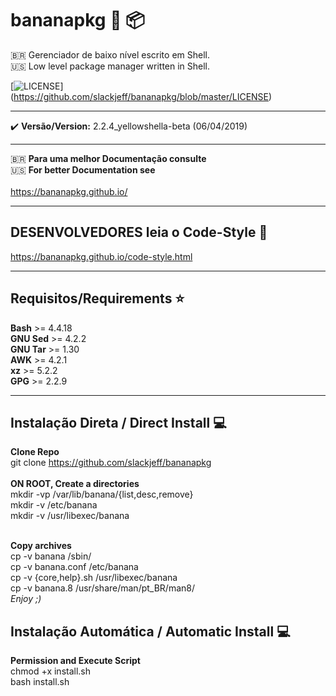 # bananapkg :banana: :package:
🇧🇷 Gerenciador de baixo nível escrito em Shell. <br/>
:us: Low level package manager written in Shell.<br/>

[![LICENSE](https://img.shields.io/apm/l/vim-mode.svg?style=plastic)] (https://github.com/slackjeff/bananapkg/blob/master/LICENSE)

----

:heavy_check_mark: **Versão/Version:** 2.2.4_yellowshella-beta  (06/04/2019)<br/>

----

🇧🇷 **Para uma melhor Documentação consulte** <br/>
:us: **For better Documentation see** <br/><br/>
https://bananapkg.github.io/

----

## DESENVOLVEDORES leia o Code-Style :ledger:
https://bananapkg.github.io/code-style.html

----

## Requisitos/Requirements :star:
**Bash** >= 4.4.18 <br/>
**GNU Sed** >= 4.2.2<br/>
**GNU Tar** >= 1.30<br/>
**AWK** >= 4.2.1<br/>
**xz** >= 5.2.2<br/>
**GPG** >= 2.2.9<br/>

----

## Instalação Direta / Direct Install :computer:
**Clone Repo**<br/>
git clone https://github.com/slackjeff/bananapkg<br/>
<br/>
**ON ROOT, Create a directories**<br/>
mkdir -vp /var/lib/banana/{list,desc,remove}<br/>
mkdir -v /etc/banana<br/>
mkdir -v /usr/libexec/banana<br/>
<br/>

**Copy archives**<br/>
cp -v banana /sbin/<br/>
cp -v banana.conf /etc/banana<br/>
cp -v {core,help}.sh /usr/libexec/banana<br/>
cp -v banana.8 /usr/share/man/pt_BR/man8/<br/>
*Enjoy ;)*

## Instalação Automática / Automatic Install :computer:
**Permission and Execute Script**<br>
chmod +x install.sh<br>
bash install.sh
